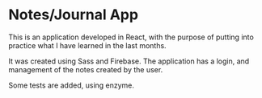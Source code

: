 # Notes/Journal App

This is an application developed in React, with the purpose of putting into practice what I have learned in the last months.

It was created using Sass and Firebase. The application has a login, and management of the notes created by the user.

Some tests are added, using enzyme.
